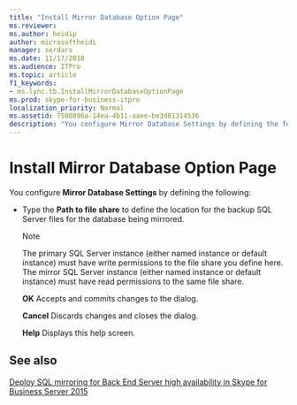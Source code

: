 ```yaml
---
title: "Install Mirror Database Option Page"
ms.reviewer: 
ms.author: heidip
author: microsoftheidi
manager: serdars
ms.date: 11/17/2018
ms.audience: ITPro
ms.topic: article
f1_keywords:
- ms.lync.tb.InstallMirrorDatabaseOptionPage
ms.prod: skype-for-business-itpro
localization_priority: Normal
ms.assetid: 7500896a-14ea-4b11-aaee-be3d81314536
description: "You configure Mirror Database Settings by defining the following:"
---
```


# Install Mirror Database Option Page
 
You configure **Mirror Database Settings** by defining the following:
  
- Type the **Path to file share** to define the location for the backup SQL Server files for the database being mirrored.
    
    > [!NOTE]
    > The primary SQL Server instance (either named instance or default instance) must have write permissions to the file share you define here. The mirror SQL Server instance (either named instance or default instance) must have read permissions to the same file share. 
  
  **OK** Accepts and commits changes to the dialog.
  
  **Cancel** Discards changes and closes the dialog.
  
  **Help** Displays this help screen.
  
## See also

[Deploy SQL mirroring for Back End Server high availability in Skype for Business Server 2015](../../deploy/deploy-high-availability-and-disaster-recovery/sql-mirroring-for-high-availability.md)
